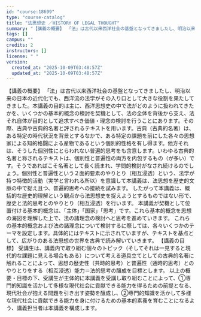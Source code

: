 ```yaml
---
id: "course:18699"
type: "course-catalog"
title: "法思想史 ／HISTORY OF LEGAL THOUGHT"
summary: "【講義の概要】 「法」は古代以来西洋社会の基盤となってきましたし、明治以来の日本の近代化でも、西洋流の法学がその入り口として大きな役割を果たしてきました。本講義の目的は主に、西洋思想史の中で法がどのように扱われてきたかを、いくつかの基本的概…"
tags: []
campus: ""
credits: 2
instructors: []
license: " "
version:
  created_at: "2025-10-09T03:48:57Z"
  updated_at: "2025-10-09T03:48:57Z"
---
```


【講義の概要】 「法」は古代以来西洋社会の基盤となってきましたし、明治以来の日本の近代化でも、西洋流の法学がその入り口として大きな役割を果たしてきました。本講義の目的は主に、西洋思想史の中で法がどのように扱われてきたかを、いくつかの基本的概念の検討を契機として、法の全体を背後から支え、法それ自体が目的として追求すべき価値・理念の検討を行うことにあります。その際、古典や古典的名著と評されるテキストを用います。古典（古典的名著）は、ある特定の時代状況を背景とするなかで、ある特定の課題を前にした各々の思想家による知的格闘による産物であるという個別的性格を有し得ます。他方それは、そうした個別性にとらわれない普遍的思考をも含意します。いわゆる古典的名著と称されるテキストは、個別性と普遍性の両方を内包するもの（が多い）です。そうであればこそ名著として長く読まれ、学問的検討がなされ続けるのでしょう。個別性と普遍性という２面的要素のやりとり（相互浸透）という、法学が持つ特徴的活動（実学と言われる所以）を意識して本講義は、法思想を歴史的文脈の中で捉え且つ、普遍的思考への接続を試みます。 したがって本講義は、概括的な歴史的理解という観点から法思想史を捉えようとするものではない形で、歴史と法的思考とのやりとり（相互浸透）を行います。 本講義が契機として位置付ける基本的概念は、「主体」「国家」「思考」です。これら基本的概念を思想の海図を理解した上で、法の諸理念の検討へと思考を進めていきます。 これらの基本的概念および法の諸理念について検討するに際しては、各々いくつかのテーマを設定します。具体的にはテキストに示されていますが、テキストを基点として、広がりのある法思想の世界を古典で読み解いていきます。 【講義の目標】 受講生は、講義内で取り組む個々のトピック（そしてそれは一見すると現代的な課題に見える場合もある）について考える道具立てとしての古典的名著に触れることによって、思想の歴史性（共時的思考）と普遍性（通時的思考）とのやりとりをする（相互浸透）能力＝法的思考の醸成を目標とします。 以上の概要・目標の下、受講生が主体的に本講義を受講し取り組むことによって、①専門的知識を活かして多様な現代社会に貢献できる能力を得るための前提となる、現代社会が抱える問題を引き出す姿勢を醸成し、②専門的知識を活かして多様な現代社会に貢献できる能力を身に付けるための基本的素養を育むことになるよう、講義担当者は本講義を構成します。
